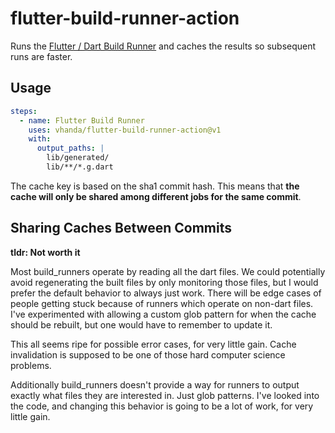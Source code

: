 # flutter-build-runner-action

Runs the [Flutter / Dart Build Runner](https://pub.dev/packages/build_runner) and caches the results so subsequent runs are faster.

## Usage

```yaml
steps:
  - name: Flutter Build Runner
    uses: vhanda/flutter-build-runner-action@v1
    with:
      output_paths: |
        lib/generated/
        lib/**/*.g.dart
```

The cache key is based on the sha1 commit hash. This means that **the cache will only be shared among different jobs for the same commit**.

## Sharing Caches Between Commits

**tldr: Not worth it**

Most build_runners operate by reading all the dart files. We could potentially avoid regenerating the built files by only monitoring those files, but I would prefer the default behavior to always just work. There will be edge cases of people getting stuck because of runners which operate on non-dart files. I've experimented with allowing a custom glob pattern for when the cache should be rebuilt, but one would have to remember to update it.

This all seems ripe for possible error cases, for very little gain. Cache invalidation is supposed to be one of those hard computer science problems.

Additionally build_runners doesn't provide a way for runners to output exactly what files they are interested in. Just glob patterns. I've looked into the code, and changing this behavior is going to be a lot of work, for very little gain.
